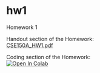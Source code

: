 # hw1
Homework 1

Handout section of the Homework: <br>
[CSE150A_HW1.pdf](CSE150A_HW1.pdf)

Coding section of the Homework: <br>
<a target="_blank" href="https://colab.research.google.com/github/ucsd-cse150a-w25/hw1">
  <img src="https://colab.research.google.com/assets/colab-badge.svg" alt="Open In Colab"/>
</a>